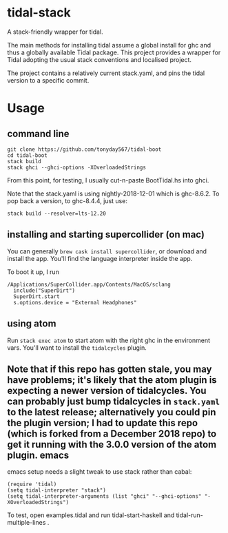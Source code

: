# tidal-stack

A stack-friendly wrapper for tidal.

The main methods for installing tidal assume a global install for ghc and thus a globally available Tidal package.  This project provides a wrapper for Tidal adopting the usual stack conventions and localised project.

The project contains a relatively current stack.yaml, and pins the tidal version to a specific commit.

Usage
===

command line
---

```
git clone https://github.com/tonyday567/tidal-boot
cd tidal-boot
stack build
stack ghci --ghci-options -XOverloadedStrings
```

From this point, for testing, I usually cut-n-paste BootTidal.hs into ghci.

Note that the stack.yaml is using nightly-2018-12-01 which is ghc-8.6.2.  To pop back a version, to ghc-8.4.4, just use:

```
stack build --resolver=lts-12.20
```

installing and starting supercollider (on mac)
----------------------------------------------
You can generally `brew cask install supercollider`, or download and
install the app. You'll find the language interpreter inside the app.

To boot it up, I run
```
/Applications/SuperCollider.app/Contents/MacOS/sclang
  include("SuperDirt")
  SuperDirt.start
  s.options.device = "External Headphones"
```

using atom
----------
Run `stack exec atom` to start atom with the right ghc in the environment
vars. You'll want to install the `tidalcycles` plugin.

Note that if this repo has gotten stale, you may have problems; it's likely
that the atom plugin is expecting a newer version of tidalcycles. You can
probably just bump tidalcycles in `stack.yaml` to the latest release;
alternatively you could pin the plugin version; I had to update this
repo (which is forked from a December 2018 repo) to get it running
with the 3.0.0 version of the atom plugin.
emacs
---

emacs setup needs a slight tweak to use stack rather than cabal:

```
(require 'tidal)
(setq tidal-interpreter "stack")
(setq tidal-interpreter-arguments (list "ghci" "--ghci-options" "-XOverloadedStrings")
```

To test, open examples.tidal and run tidal-start-haskell <C-c C-s> and tidal-run-multiple-lines <C-return>.


